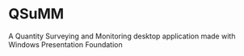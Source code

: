 # QSuMM

A Quantity Surveying and Monitoring desktop application made with Windows Presentation Foundation
